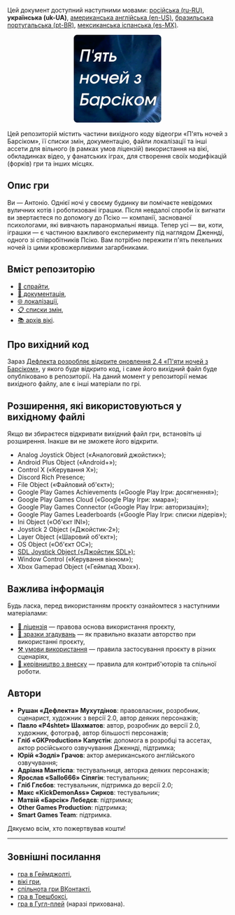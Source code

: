 Цей документ доступний наступними мовами: [російська (ru-RU)](/docs/README_ru-RU.md), **українська (uk-UA)**, [американська англійська (en-US)](/README.md), [бразильська португальська (pt-BR)](/docs/README_pt-BR.md), [мексиканська іспанська (es-MX)](/docs/README_es-MX.md).

<p align="center">
  <img src="/sprites/repo_icon_uk-UA.png" alt="Значок репозиторію з текстом «П'ять ночей з Барсіком»" width="200" />
</p>

Цей репозиторій містить частини вихідного коду відеогри «П'ять ночей з Барсіком», її списки змін, документацію, файли локалізації та інші ассети для вільного (в рамках умов ліцензій) використання на вікі, обкладинках відео, у фанатських іграх, для створення своїх модифікацій (форків) гри та інших місцях.

## Опис гри

Ви — Антоніо. Однієї ночі у своєму будинку ви помічаєте невідомих вуличних котів і роботизовані іграшки. Після невдалої спроби їх вигнати ви звертаєтеся по допомогу до Псіко — компанії, заснованої психологами, які вивчають паранормальні явища. Тепер усі — ви, коти, іграшки — є частиною важливого експерименту під наглядом Дженнді, одного зі співробітників Псіко. Вам потрібно пережити п'ять пекельних ночей із цими кровожерливими загарбниками.

## Вміст репозиторію

* [👾 спрайти](/sprites/),
* [📖 документація](/docs/),
* [🌐 локалізації](/langs/),
* [📋 списки змін](/changelogs/),
* [📚 архів вікі](/wiki/).

## Про вихідний код

Зараз [Дефлекта розробляє відкрите оновлення 2.4 «П'яти ночей з Барсіком»](https://github.com/RushanM/Five-Nights-with-Barsik/issues/2), у якого буде відкрито код, і саме його вихідний файл буде опубліковано в репозиторії. На даний момент у репозиторії немає вихідного файлу, але є інші матеріали по грі.

## Розширення, які використовуються у вихідному файлі

Якщо ви збираєтеся відкривати вихідний файл гри, встановіть ці розширення. Інакше ви не зможете його відкрити.

* Analog Joystick Object («Аналоговий джойстик»);
* Android Plus Object («Android+»);
* Control X («Керування X»);
* Discord Rich Presence;
* File Object («Файловий об'єкт»);
* Google Play Games Achievements («Google Play Ігри: досягнення»);
* Google Play Games Cloud («Google Play Ігри: хмара»);
* Google Play Games Connector («Google Play Ігри: авторизація»);
* Google Play Games Leaderboards («Google Play Ігри: списки лідерів»);
* Ini Object («Об'єкт INI»);
* Joystick 2 Object («Джойстик-2»);
* Layer Object («Шаровий об'єкт»);
* OS Object («Об'єкт ОС»);
* [SDL Joystick Object («Джойстик SDL»);](https://gitlab.com/PiKeyAr/SDLJoystick/-/releases)
* Window Control («Керування вікном»);
* Xbox Gamepad Object («Геймпад Xbox»).

## Важлива інформація

Будь ласка, перед використанням проєкту ознайомтеся з наступними матеріалами:

* [📜 ліцензія](/docs/LICENSE_uk-UA.md) — правова основа використання проєкту,
* [👤 зразки згадувань](/docs/ATTRIBUTION_uk-UA.md) — як правильно вказати авторство при використанні проєкту,
* [⚒️ умови використання](/docs/TERMS_OF_USE_uk-UA.md) — правила застосування проєкту в різних сценаріях,
* [🤝 керівництво з внеску](/docs/CONTRIBUTING_uk-UA.md) — правила для контриб'юторів та спільної роботи.

## Автори

* **Рушан «Дефлекта» Мухутдінов**: правовласник, розробник, сценарист, художник з версії 2.0, автор деяких персонажів;
* **Павло «P4shtet» Шахматов**: автор, розробник до версії 2.0, художник, фотограф, автор більшості персонажів;
* **Гліб «GKProduction» Капустін**: допомога в розробці та ассетах, актор російського озвучування Дженнді, підтримка;
* **Юрій «Зодлі» Грачов**: актор американського англійського озвучування;
* **Адріана Мантіспа**: тестувальниця, авторка деяких персонажів;
* **Ярослав «Sallo666» Сіпягін**: тестувальник;
* **Гліб Глєбов**: тестувальник, підтримка до версії 2.0;
* **Макс «KickDemonAss» Сирков**: тестувальник;
* **Матвій «Барсік» Лебедєв**: підтримка;
* **Other Games Production**: підтримка;
* **Smart Games Team**: підтримка.

Дякуємо всім, хто пожертвував кошти!

---

## Зовнішні посилання

* [гра в Геймджолті](https://gamejolt.com/games/fnwb/653514),
* [вікі гри](https://five-nights-with-barsik.fandom.com/ru/wiki/Вики_серий_«Одна_ночь_с_Котей»_и_«Пять_ночей_с_Барсиком»),
* [спільнота гри ВКонтакті](https://vk.com/fivenightswithbarsik),
* [гра в Трешбоксі](https://trashbox.ru/link/pyat-nochej-u-barsika-android),
* [гра в Гугл-плей](https://play.google.com/store/apps/details?id=ru.deflecta.fnwb) (наразі прихована).
